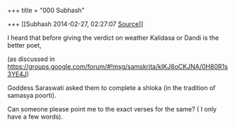 +++
title = "000 Subhash"

+++
[[Subhash	2014-02-27, 02:27:07 [Source](https://groups.google.com/g/samskrita/c/4z0MVEZcIpY)]]



I heard that before giving the verdict on weather Kalidasa or Dandi is the better poet,

(as discussed in <https://groups.google.com/forum/#!msg/samskrita/kIKJ8oCKJNA/0H80R1s3YE4J>)

Goddess Saraswati asked them to complete a shloka (in the tradition of samasya poorti).



Can someone please point me to the exact verses for the same? ( I only have a few words).





